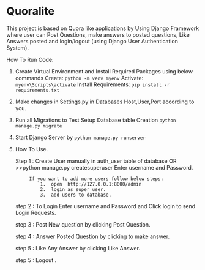 # Quoralite
This project is based on Quora like applications by Using Django Framework where user can Post Questions, make answers to posted questions, Like Answers posted and  login/logout (using Django User Authentication System). 

How To Run Code:

1. Create Virtual Environment and Install Required Packages using below commands
        Create: `python -m venv myenv`
        Activate: `myenv\Scripts\activate`
        Install Requirements:  `pip install -r requirements.txt`

5. Make changes in Settings.py in Databases Host,User,Port according to you. 

6. Run all Migrations to Test Setup Database table Creation
    `python manage.py migrate`

7. Start Django Server by `python manage.py runserver`

8. How To Use.

    Step 1 : Create User manually in auth_user table of database OR
            >>python manage.py createsuperuser
            Enter username and Password.

            If you want to add more users follow below steps:
                1.  open  http://127.0.0.1:8000/admin
                2.  login as super user.
                3.  add users to database.
            
    step 2 : To Login Enter username and Password and Click login to send Login Requests.
   
    step 3 : Post New question by clicking Post Question.
   
    step 4 : Answer Posted Question by clicking to make answer.
   
    step 5 : Like Any Answer by clicking Like Answer.
   
    step 5 : Logout .

   
